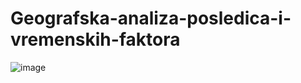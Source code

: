 # Geografska-analiza-posledica-i-vremenskih-faktora

![image](https://github.com/user-attachments/assets/7245addc-48e2-4e3a-a390-10b55157fe5b)
